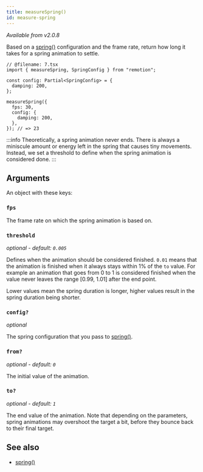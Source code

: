 ```yaml
---
title: measureSpring()
id: measure-spring
---
```


_Available from v2.0.8_

Based on a [spring()](/docs/spring) configuration and the frame rate, return how long it takes for a spring animation to settle.

```tsx twoslash
// @filename: 7.tsx
import { measureSpring, SpringConfig } from "remotion";

const config: Partial<SpringConfig> = {
  damping: 200,
};

measureSpring({
  fps: 30,
  config: {
    damping: 200,
  },
}); // => 23
```

:::info
Theoretically, a spring animation never ends. There is always a miniscule amount or energy left in the spring that causes tiny movements. Instead, we set a threshold to define when the spring animation is considered done.
:::

## Arguments

An object with these keys:

### `fps`

The frame rate on which the spring animation is based on.

### `threshold`

_optional - default: `0.005`_

Defines when the animation should be considered finished. `0.01` means that the animation is finished when it always stays within 1% of the `to` value. For example an animation that goes from 0 to 1 is considered finished when the value never leaves the range [0.99, 1.01] after the end point.

Lower values mean the spring duration is longer, higher values result in the spring duration being shorter.

### `config?`

_optional_

The spring configuration that you pass to [spring()](/docs/spring#config).

### `from?`

_optional - default: `0`_

The initial value of the animation.

### `to?`

_optional - default: `1`_

The end value of the animation. Note that depending on the parameters, spring animations may overshoot the target a bit, before they bounce back to their final target.

## See also

- [spring()](/docs/spring)
